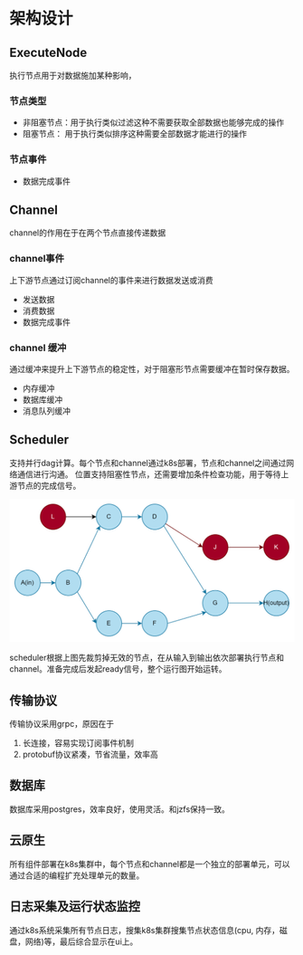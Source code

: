 # 架构设计

##  ExecuteNode

执行节点用于对数据施加某种影响，

### 节点类型

* 非阻塞节点：用于执行类似过滤这种不需要获取全部数据也能够完成的操作
* 阻塞节点： 用于执行类似排序这种需要全部数据才能进行的操作


### 节点事件

* 数据完成事件

##  Channel

channel的作用在于在两个节点直接传递数据

### channel事件

上下游节点通过订阅channel的事件来进行数据发送或消费

* 发送数据
* 消费数据
* 数据完成事件

### channel 缓冲

通过缓冲来提升上下游节点的稳定性，对于阻塞形节点需要缓冲在暂时保存数据。

* 内存缓冲
* 数据库缓冲
* 消息队列缓冲

## Scheduler

支持并行dag计算。每个节点和channel通过k8s部署，节点和channel之间通过网络通信进行沟通。
位置支持阻塞性节点，还需要增加条件检查功能，用于等待上游节点的完成信号。

![dag](drawio/dag.png)

scheduler根据上图先裁剪掉无效的节点，在从输入到输出依次部署执行节点和channel。准备完成后发起ready信号，整个运行图开始运转。

## 传输协议

传输协议采用grpc，原因在于

1. 长连接，容易实现订阅事件机制
2. protobuf协议紧凑，节省流量，效率高

## 数据库

数据库采用postgres，效率良好，使用灵活。和jzfs保持一致。

## 云原生

所有组件部署在k8s集群中，每个节点和channel都是一个独立的部署单元，可以通过合适的编程扩充处理单元的数量。

## 日志采集及运行状态监控

通过k8s系统采集所有节点日志，搜集k8s集群搜集节点状态信息(cpu, 内存，磁盘，网络)等，最后综合显示在ui上。